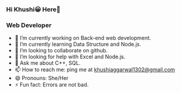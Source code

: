 ### Hi Khushi😀 Here👋

### Web Developer
- 🔭 I’m currently working on Back-end web development.
- 🌱 I’m currently learning Data Structure and Node.js.
- 👯 I’m looking to collaborate on github.
- 🤔 I’m looking for help with Excel and Node.js.
- 💬 Ask me about C++, SQL.
- 📫 How to reach me: ping me at khushiaggarwal1302@gmail.com
- 😄 Pronouns: She/Her
- ⚡ Fun fact: Errors are not bad.
